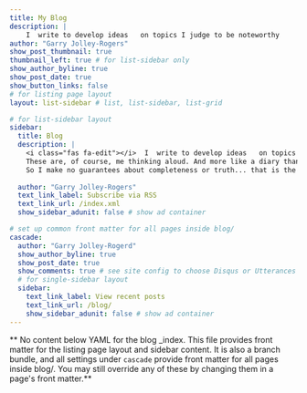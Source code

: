 ```yaml
---
title: My Blog
description: |
    I  write to develop ideas   on topics I judge to be noteworthy
author: "Garry Jolley-Rogers"
show_post_thumbnail: true
thumbnail_left: true # for list-sidebar only
show_author_byline: true
show_post_date: true
show_button_links: false
# for listing page layout
layout: list-sidebar # list, list-sidebar, list-grid

# for list-sidebar layout
sidebar: 
  title: Blog
  description: |
    <i class="fas fa-edit"></i>  I  write to develop ideas   on topics I judge to be noteworthy.<br>
    These are, of course, me thinking aloud. And more like a diary than formal pieces. <br>
    So I make no guarantees about completeness or truth... that is the end goal but I may not get there anytime soon. 
  
  author: "Garry Jolley-Rogers"
  text_link_label: Subscribe via RSS
  text_link_url: /index.xml
  show_sidebar_adunit: false # show ad container

# set up common front matter for all pages inside blog/
cascade:
  author: "Garry Jolley-Rogerd"
  show_author_byline: true
  show_post_date: true
  show_comments: true # see site config to choose Disqus or Utterances
  # for single-sidebar layout
  sidebar:
    text_link_label: View recent posts
    text_link_url: /blog/
    show_sidebar_adunit: false # show ad container
---
```


** No content below YAML for the blog _index. This file provides front matter for the listing page layout and sidebar content. It is also a branch bundle, and all settings under `cascade` provide front matter for all pages inside blog/. You may still override any of these by changing them in a page's front matter.**
